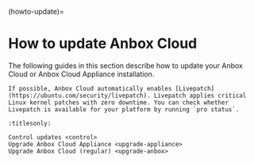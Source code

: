 (howto-update)=
# How to update Anbox Cloud

The following guides in this section describe how to update your Anbox Cloud or Anbox Cloud Appliance installation.

```{note}
If possible, Anbox Cloud automatically enables [Livepatch](https://ubuntu.com/security/livepatch). Livepatch applies critical Linux kernel patches with zero downtime. You can check whether Livepatch is available for your platform by running `pro status`.
```

```{toctree}
:titlesonly:

Control updates <control>
Upgrade Anbox Cloud Appliance <upgrade-appliance>
Upgrade Anbox Cloud (regular) <upgrade-anbox>
```
